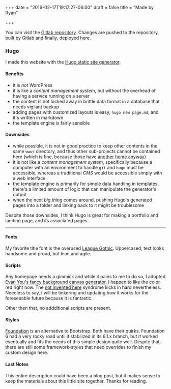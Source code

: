 +++
date = "2016-02-17T19:17:27-06:00"
draft = false
title = "Made by Ryan"

+++

You can visit the [Gitlab repository](https://gitlab.com/ryanmr/ryanrampersad.com). Changes are pushed to the repository, built by Gitlab and finally, deployed here.

### Hugo

I made this website with the [Hugo static site generator](https://gohugo.io).

#### Benefits

- it is *not* WordPress
- it is like a *content management system*, but without the overhead of having a service running on a server
- the content is not locked away in brittle data format in a database that needs vigilant backup
- adding pages with customized layouts is easy, `hugo new page.md`; and it's written in markdown
- the template engine is fairly sensible

#### Downsides

- while possible, it is not in good practice to keep other contents in the same `www/` directory, and thus other sub-projects cannot be contained here (which is fine, because those have [another home anyway](http://ifupdown.com))
- it is not like a *content management system*, specifically because a computer with an environment to handle `git` and `hugo` must be accessible, whereas a traditional *CMS* would be accessible simply with a web interface
- the template engine is primarily for simple data handling in templates, there's a limited amount of logic that can manipulate the generator's output
- when the next *big thing* comes around, pushing Hugo's generated pages into a folder and linking back to it might be troublesome

Despite those downsides, I think Hugo is great for making a portfolio and landing page, and its associated pages.

---

#### Fonts

My favorite title font is the overused [League Gothic](https://www.theleagueofmoveabletype.com/league-gothic). Uppercased, text looks handsome and proud, but lean and agile.

#### Scripts

Any homepage needs a gimmick and while it pains to me to do so, I adopted [Evan You's fancy background canvas generator](http://evanyou.me/). I happen to like the color red right now. The [not invented here](https://en.wikipedia.org/wiki/Not_invented_here) syndrome kicks in hard nevertheless. Needless to say, I will be tinkering and updating how it works for the foreseeable future because it is fantastic.

Other then that, no addditional scripts are present.

#### Styles

[Foundation](http://foundation.zurb.com/) is an alternative to Bootstrap. Both have their quirks. Foundation 6 had a very rocky road until it stabilized in its 6.1.x branch, but it worked eventually and fits the needs of this simple design quite well. Despite that, there are still some framework-styles that need overrides to finish my custom design here.

#### Last Notes

This entire description could have been a blog post, but it makes sense to keep the materials about this little site together. Thanks for reading.
